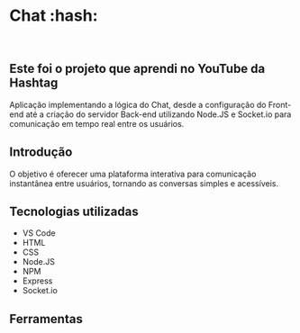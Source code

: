 <h1> Chat :hash: </h1>
<br>

<h2> Este foi o projeto que aprendi no YouTube da Hashtag </h2>
<p> Aplicação implementando a lógica do Chat, desde a configuração do Front-end até a criação do servidor Back-end utilizando Node.JS e Socket.io para comunicação em tempo real entre os usuários. </p>

<h2> Introdução </h2>
O objetivo é oferecer uma plataforma interativa para comunicação instantânea entre usuários, tornando as conversas simples e acessíveis.

## Tecnologias utilizadas
* VS Code
* HTML
* CSS
* Node.JS
* NPM
* Express
* Socket.io


## Ferramentas
